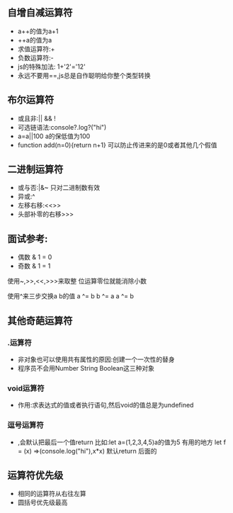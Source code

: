 ## 自增自减运算符
* a++的值为a+1
* ++a的值为a
* 求值运算符:+
* 负数运算符:-
* js的特殊加法: 1+'2'='12'
* 永远不要用==,js总是自作聪明给你整个类型转换

## 布尔运算符
* 或且非:|| && !
* 可选链语法:console?.log?("hi")
* a=a||100 a的保低值为100
* function add(n=0){return n+1} 可以防止传进来的是0或者其他几个假值

## 二进制运算符
* 或与否:|&~ 只对二进制数有效
* 异或:^
* 左移右移:<<>>
* 头部补零的右移>>>

## 面试参考:

* 偶数 & 1 = 0
* 奇数 & 1 = 1

使用~,>>,<<,>>>来取整
位运算零位就能消除小数

使用^来三步交换a b的值
a ^= b
b ^= a
a ^= b

## 其他奇葩运算符
### .运算符 
* 非对象也可以使用共有属性的原因:创建一个一次性的替身
* 程序员不会用Number String Boolean这三种对象

### void运算符
* 作用:求表达式的值或者执行语句,然后void的值总是为undefined

### 逗号运算符
* ,会默认把最后一个值return 
比如:let a=(1,2,3,4,5)a的值为5
有用的地方 let f = (x) =>(console.log("hi"),x*x) 默认return 后面的

## 运算符优先级
* 相同的运算符从右往左算
* 圆括号优先级最高

